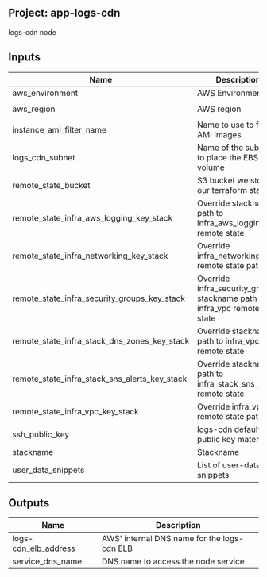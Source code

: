 ## Project: app-logs-cdn

logs-cdn node


## Inputs

| Name | Description | Type | Default | Required |
|------|-------------|:----:|:-----:|:-----:|
| aws_environment | AWS Environment | string | - | yes |
| aws_region | AWS region | string | `eu-west-1` | no |
| instance_ami_filter_name | Name to use to find AMI images | string | `` | no |
| logs_cdn_subnet | Name of the subnet to place the EBS volume | string | - | yes |
| remote_state_bucket | S3 bucket we store our terraform state in | string | - | yes |
| remote_state_infra_aws_logging_key_stack | Override stackname path to infra_aws_logging remote state | string | `` | no |
| remote_state_infra_networking_key_stack | Override infra_networking remote state path | string | `` | no |
| remote_state_infra_security_groups_key_stack | Override infra_security_groups stackname path to infra_vpc remote state | string | `` | no |
| remote_state_infra_stack_dns_zones_key_stack | Override stackname path to infra_vpc remote state | string | `` | no |
| remote_state_infra_stack_sns_alerts_key_stack | Override stackname path to infra_stack_sns_alerts remote state | string | `` | no |
| remote_state_infra_vpc_key_stack | Override infra_vpc remote state path | string | `` | no |
| ssh_public_key | logs-cdn default public key material | string | - | yes |
| stackname | Stackname | string | - | yes |
| user_data_snippets | List of user-data snippets | list | - | yes |

## Outputs

| Name | Description |
|------|-------------|
| logs-cdn_elb_address | AWS' internal DNS name for the logs-cdn ELB |
| service_dns_name | DNS name to access the node service |

